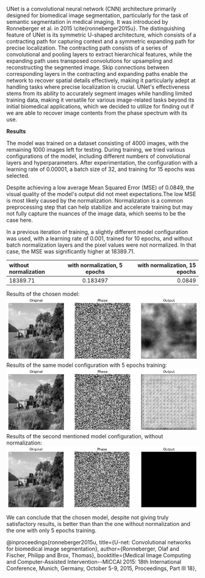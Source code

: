 
UNet is a convolutional neural network (CNN) architecture primarily designed for biomedical image segmentation, particularly for the task of semantic segmentation in medical imaging. It was introduced by Ronneberger et al. in 2015 \cite{ronneberger2015u}. The distinguishing feature of UNet is its symmetric U-shaped architecture, which consists of a contracting path for capturing context and a symmetric expanding path for precise localization. The contracting path consists of a series of convolutional and pooling layers to extract hierarchical features, while the expanding path uses transposed convolutions for upsampling and reconstructing the segmented image. Skip connections between corresponding layers in the contracting and expanding paths enable the network to recover spatial details effectively, making it particularly adept at handling tasks where precise localization is crucial. UNet's effectiveness stems from its ability to accurately segment images while handling limited training data, making it versatile for various image-related tasks beyond its initial biomedical applications, which we decided to utilize for finding out if we are able to recover image contents from the phase spectrum with its use.

**Results**

The model was trained on a dataset consisting of 4000 images, with the remaining 1000 images left for testing. During training, we tried various configurations of the model, including different numbers of convolutional layers and hyperparameters. After experimentation, the configuration with a learning rate of 0.00001, a batch size of 32, and training for 15 epochs was selected.

Despite achieving a low average Mean Squared Error (MSE) of  0.0849, the visual quality of the model's output did not meet expectations.The low MSE is most likely caused by the normalization. Normalization is a common preprocessing step that can help stabilize and accelerate training but may not fully capture the nuances of the image data, which seems to be the case here.

In a previous iteration of training, a slightly different model configuration was used, with a learning rate of 0.001, trained for 10 epochs, and without batch normalization layers and the pixel values were not normalized. In that case, the MSE was significantly higher at 18389.71. 


| without normalization      |with normalization, 5 epochs | with normalization, 15 epochs |
| :---        |    :----:   |          ---: |
| 18389.71      | 0.183497    | 0.0849   |

Results of the chosen model:
![result 1](results/result_norm_15epochs.png)
Results of the same model configuration with 5 epochs training:
![result 2](results/result__norm_5epochs.png)
Results of the second mentioned model configuration, without normalization:
![result 3](results/result_wo_norm.png)



We can conclude that the chosen model, despite not giving truly satisfactory results, is better than than the one without normalization and the one with only 5 epochs training.

@inproceedings{ronneberger2015u,
  title={U-net: Convolutional networks for biomedical image segmentation},
  author={Ronneberger, Olaf and Fischer, Philipp and Brox, Thomas},
  booktitle={Medical Image Computing and Computer-Assisted Intervention--MICCAI 2015: 18th International Conference, Munich, Germany, October 5-9, 2015, Proceedings, Part III 18},


